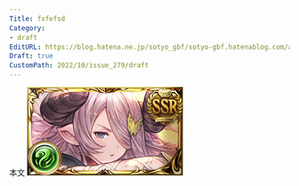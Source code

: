 ```yaml
---
Title: fxfefsd
Category:
- draft
EditURL: https://blog.hatena.ne.jp/sotyo_gbf/sotyo-gbf.hatenablog.com/atom/entry/4207112889924050803
Draft: true
CustomPath: 2022/10/issue_279/draft
---
```


本文
![画像](image/unnamed.png)
